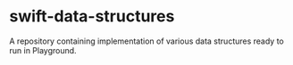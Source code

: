 # swift-data-structures
A repository containing implementation of various data structures ready to run in Playground.
